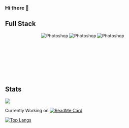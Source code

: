 ### Hi there 👋


## Full Stack

<p align="center">
    <img alt="Photoshop" src="https://img.shields.io/badge/Adobe-Photoshop-informational?&logo=adobe-photoshop&color=151515&logoColor=79ff97">
    <img alt="Photoshop" src="https://img.shields.io/badge/Adobe-Lightroom-informational?&logo=adobe-lightroom-cc&color=151515&logoColor=79ff97">
    <img alt="Photoshop" src="https://img.shields.io/badge/Adobe-Illustrator-informational?&logo=adobe-illustrator&color=151515&logoColor=79ff97">
</p>

<p align="center">
    <img alt="" src="https://img.shields.io/badge/Web-HTML-informational?&logo=html5&color=151515&logoColor=79ff97">
    <img alt="" src="https://img.shields.io/badge/Web-CSS-informational?&logo=css3&color=151515&logoColor=79ff97">
    <img alt="" src="https://img.shields.io/badge/Web-React.js-informational?&logo=react&color=151515&logoColor=79ff97">
    <img alt="" src="https://img.shields.io/badge/Web-Angular.js-informational?&logo=angular&color=151515&logoColor=79ff97">
    <img alt="" src="https://img.shields.io/badge/Web-Meteor.js-informational?&logo=meteor&color=151515&logoColor=79ff97">
    <img alt="" src="">
</p>

<p align="center">
    <img alt="" src="https://img.shields.io/badge/App-Node.js-informational?&logo=node.js&color=151515&logoColor=79ff97">
    <img alt="" src="https://img.shields.io/badge/App-Java-informational?&logo=java&color=151515&logoColor=79ff97">
    <img alt="" src="https://img.shields.io/badge/App-Scala-informational?&logo=scala&color=151515&logoColor=79ff97">
    <img alt="" src="https://img.shields.io/badge/App-Groovy-informational?&logo=groovy&color=151515&logoColor=79ff97">
    <img alt="" src="https://img.shields.io/badge/App-PHP-informational?&logo=php&color=151515&logoColor=79ff97">
    <img alt="" src="https://img.shields.io/badge/App-Python-informational?&logo=python&color=151515&logoColor=79ff97">
    <img alt="" src="https://img.shields.io/badge/App-Ruby-informational?&logo=ruby&color=151515&logoColor=79ff97">
</p>

<p align="center">
    <img alt="" src="https://img.shields.io/badge/Data-MySQL-informational?&logo=mysql&color=151515&logoColor=79ff97">
    <img alt="" src="https://img.shields.io/badge/Data-PostgreSQL-informational?&logo=postgresql&color=151515&logoColor=79ff97">
    <img alt="" src="https://img.shields.io/badge/Data-Redis-informational?&logo=redis&color=151515&logoColor=79ff97">
    <img alt="" src="https://img.shields.io/badge/Data-MongoDB-informational?&logo=mongodb&color=151515&logoColor=79ff97">
    <img alt="" src="https://img.shields.io/badge/Data-ElasticSearch-informational?&logo=elastic&color=151515&logoColor=79ff97">
    <img alt="" src="https://img.shields.io/badge/Data-Neo4j-informational?&logo=neo4j&color=151515&logoColor=79ff97">
    <img alt="" src="">
</p>

<p align="center">
    <img alt="" src="https://img.shields.io/badge/DevOps-AWS-informational?&logo=amazon-aws&color=151515&logoColor=79ff97">
    <img alt="" src="https://img.shields.io/badge/DevOps-Docker-informational?&logo=docker&color=151515&logoColor=79ff97">
    <img alt="" src="https://img.shields.io/badge/DevOps-Jenkins-informational?&logo=jenkins&color=151515&logoColor=79ff97">
    <img alt="" src="https://img.shields.io/badge/DevOps-Ansible-informational?&logo=ansible&color=151515&logoColor=79ff97">
    <img alt="" src="https://img.shields.io/badge/DevOps-New_Relic-informational?&logo=new-relic&color=151515&logoColor=79ff97">
    <img alt="" src="https://img.shields.io/badge/DevOps-Datadog-informational?&logo=datadog&color=151515&logoColor=79ff97">
    <img alt="" src="https://img.shields.io/badge/DevOps-ELK-informational?&logo=elastic-stack&color=151515&logoColor=79ff97">
</p>


## Stats
<img align="center" src="https://github-readme-stats.vercel.app/api?username=aakhtar3&theme=dark&show_icons=true&cache_seconds=86400"/>


Currently Working on
[![ReadMe Card](https://github-readme-stats.vercel.app/api/pin/?username=disneystreaming&repo=automated-cloud-advisor&theme=dark&cache_seconds=86400)](https://github.com/disneystreaming/automated-cloud-advisor)

[![Top Langs](https://github-readme-stats.vercel.app/api/top-langs/?username=anuraghazra&layout=compact&theme=dark&cache_seconds=86400)](https://github.com/anuraghazra/github-readme-stats)

